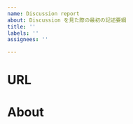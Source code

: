 ```yaml
---
name: Discussion report
about: Discussion を見た際の最初の記述要綱
title: ''
labels: ''
assignees: ''

---
```


# URL

# About
